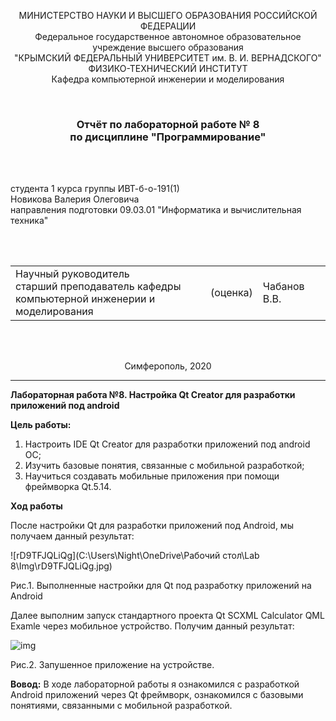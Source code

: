 <p align="center">МИНИСТЕРСТВО НАУКИ  И ВЫСШЕГО ОБРАЗОВАНИЯ РОССИЙСКОЙ ФЕДЕРАЦИИ<br>
Федеральное государственное автономное образовательное учреждение высшего образования<br>
"КРЫМСКИЙ ФЕДЕРАЛЬНЫЙ УНИВЕРСИТЕТ им. В. И. ВЕРНАДСКОГО"<br>
ФИЗИКО-ТЕХНИЧЕСКИЙ ИНСТИТУТ<br>
Кафедра компьютерной инженерии и моделирования</p>
<br>
<h3 align="center">Отчёт по лабораторной работе № 8<br> по дисциплине "Программирование"</h3>

<br><br>
<p>студента 1 курса группы ИВТ-б-о-191(1)<br>
Новикова Валерия Олеговича<br>
направления подготовки 09.03.01 "Информатика и вычислительная техника"</p>
<br><br>
<table>
<tr><td>Научный руководитель<br> старший преподаватель кафедры<br> компьютерной инженерии и моделирования</td>
<td>(оценка)</td>
<td>Чабанов В.В.</td>
</tr>
</table>
<br><br>
<p align="center">Симферополь, 2020</p>
<hr>


**Лабораторная работа №8. Настройка Qt Creator для разработки приложений под android**

**Цель работы:**

1. Настроить IDE Qt Creator для разработки приложений под android ОС;
2. Изучить базовые понятия, связанные с мобильной разработкой;
3. Научиться создавать мобильные приложения при помощи фреймворка Qt.5.14.

**Ход работы**

После настройки Qt для разработки приложений под Android, мы получаем данный результат:

![rD9TFJQLiQg](C:\Users\Night\OneDrive\Рабочий стол\Lab 8\Img\rD9TFJQLiQg.jpg)

Рис.1. Выполненные настройки для Qt под разработку приложений на Android

Далее выполним запуск стандартного проекта Qt SCXML Calculator QML Examle через мобильное устройство. Получим данный результат:

![img](https://sun9-57.userapi.com/c857724/v857724919/202692/TnZArryNtj4.jpg)

Рис.2. Запушенное приложение на устройстве.

**Вовод:** В ходе лабораторной работы я ознакомился с разработкой Android приложений через Qt фреймворк, ознакомился с базовыми понятиями, связанными с мобильной разработкой.
